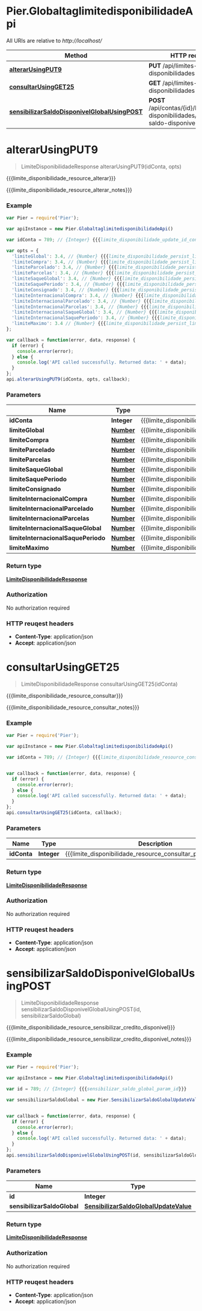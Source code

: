 # Pier.GlobaltaglimitedisponibilidadeApi

All URIs are relative to *http://localhost/*

Method | HTTP request | Description
------------- | ------------- | -------------
[**alterarUsingPUT9**](GlobaltaglimitedisponibilidadeApi.md#alterarUsingPUT9) | **PUT** /api/limites-disponibilidades | {{{limite_disponibilidade_resource_alterar}}}
[**consultarUsingGET25**](GlobaltaglimitedisponibilidadeApi.md#consultarUsingGET25) | **GET** /api/limites-disponibilidades | {{{limite_disponibilidade_resource_consultar}}}
[**sensibilizarSaldoDisponivelGlobalUsingPOST**](GlobaltaglimitedisponibilidadeApi.md#sensibilizarSaldoDisponivelGlobalUsingPOST) | **POST** /api/contas/{id}/limites-disponibilidades/sensibilizar-saldo-disponivel-global | {{{limite_disponibilidade_resource_sensibilizar_credito_disponivel}}}


<a name="alterarUsingPUT9"></a>
# **alterarUsingPUT9**
> LimiteDisponibilidadeResponse alterarUsingPUT9(idConta, opts)

{{{limite_disponibilidade_resource_alterar}}}

{{{limite_disponibilidade_resource_alterar_notes}}}

### Example
```javascript
var Pier = require('Pier');

var apiInstance = new Pier.GlobaltaglimitedisponibilidadeApi()

var idConta = 789; // {Integer} {{{limite_disponibilidade_update_id_conta_value}}}

var opts = { 
  'limiteGlobal': 3.4, // {Number} {{{limite_disponibilidade_persist_limite_global_value}}}
  'limiteCompra': 3.4, // {Number} {{{limite_disponibilidade_persist_limite_compra_value}}}
  'limiteParcelado': 3.4, // {Number} {{{limite_disponibilidade_persist_limite_parcelado_value}}}
  'limiteParcelas': 3.4, // {Number} {{{limite_disponibilidade_persist_limite_parcelas_value}}}
  'limiteSaqueGlobal': 3.4, // {Number} {{{limite_disponibilidade_persist_limite_saque_global_value}}}
  'limiteSaquePeriodo': 3.4, // {Number} {{{limite_disponibilidade_persist_limite_saque_periodo_value}}}
  'limiteConsignado': 3.4, // {Number} {{{limite_disponibilidade_persist_limite_consignado_value}}}
  'limiteInternacionalCompra': 3.4, // {Number} {{{limite_disponibilidade_persist_limite_internacional_compra_value}}}
  'limiteInternacionalParcelado': 3.4, // {Number} {{{limite_disponibilidade_persist_limite_internacional_parcelado_value}}}
  'limiteInternacionalParcelas': 3.4, // {Number} {{{limite_disponibilidade_persist_limite_internacional_parcelas_value}}}
  'limiteInternacionalSaqueGlobal': 3.4, // {Number} {{{limite_disponibilidade_persist_limite_internacional_saque_global_value}}}
  'limiteInternacionalSaquePeriodo': 3.4, // {Number} {{{limite_disponibilidade_persist_limite_internacional_saque_periodo_value}}}
  'limiteMaximo': 3.4 // {Number} {{{limite_disponibilidade_persist_limite_maximo_value}}}
};

var callback = function(error, data, response) {
  if (error) {
    console.error(error);
  } else {
    console.log('API called successfully. Returned data: ' + data);
  }
};
api.alterarUsingPUT9(idConta, opts, callback);
```

### Parameters

Name | Type | Description  | Notes
------------- | ------------- | ------------- | -------------
 **idConta** | **Integer**| {{{limite_disponibilidade_update_id_conta_value}}} | 
 **limiteGlobal** | [**Number**](.md)| {{{limite_disponibilidade_persist_limite_global_value}}} | [optional] 
 **limiteCompra** | [**Number**](.md)| {{{limite_disponibilidade_persist_limite_compra_value}}} | [optional] 
 **limiteParcelado** | [**Number**](.md)| {{{limite_disponibilidade_persist_limite_parcelado_value}}} | [optional] 
 **limiteParcelas** | [**Number**](.md)| {{{limite_disponibilidade_persist_limite_parcelas_value}}} | [optional] 
 **limiteSaqueGlobal** | [**Number**](.md)| {{{limite_disponibilidade_persist_limite_saque_global_value}}} | [optional] 
 **limiteSaquePeriodo** | [**Number**](.md)| {{{limite_disponibilidade_persist_limite_saque_periodo_value}}} | [optional] 
 **limiteConsignado** | [**Number**](.md)| {{{limite_disponibilidade_persist_limite_consignado_value}}} | [optional] 
 **limiteInternacionalCompra** | [**Number**](.md)| {{{limite_disponibilidade_persist_limite_internacional_compra_value}}} | [optional] 
 **limiteInternacionalParcelado** | [**Number**](.md)| {{{limite_disponibilidade_persist_limite_internacional_parcelado_value}}} | [optional] 
 **limiteInternacionalParcelas** | [**Number**](.md)| {{{limite_disponibilidade_persist_limite_internacional_parcelas_value}}} | [optional] 
 **limiteInternacionalSaqueGlobal** | [**Number**](.md)| {{{limite_disponibilidade_persist_limite_internacional_saque_global_value}}} | [optional] 
 **limiteInternacionalSaquePeriodo** | [**Number**](.md)| {{{limite_disponibilidade_persist_limite_internacional_saque_periodo_value}}} | [optional] 
 **limiteMaximo** | [**Number**](.md)| {{{limite_disponibilidade_persist_limite_maximo_value}}} | [optional] 

### Return type

[**LimiteDisponibilidadeResponse**](LimiteDisponibilidadeResponse.md)

### Authorization

No authorization required

### HTTP reuqest headers

 - **Content-Type**: application/json
 - **Accept**: application/json

<a name="consultarUsingGET25"></a>
# **consultarUsingGET25**
> LimiteDisponibilidadeResponse consultarUsingGET25(idConta)

{{{limite_disponibilidade_resource_consultar}}}

{{{limite_disponibilidade_resource_consultar_notes}}}

### Example
```javascript
var Pier = require('Pier');

var apiInstance = new Pier.GlobaltaglimitedisponibilidadeApi()

var idConta = 789; // {Integer} {{{limite_disponibilidade_resource_consultar_param_id_conta}}}


var callback = function(error, data, response) {
  if (error) {
    console.error(error);
  } else {
    console.log('API called successfully. Returned data: ' + data);
  }
};
api.consultarUsingGET25(idConta, callback);
```

### Parameters

Name | Type | Description  | Notes
------------- | ------------- | ------------- | -------------
 **idConta** | **Integer**| {{{limite_disponibilidade_resource_consultar_param_id_conta}}} | 

### Return type

[**LimiteDisponibilidadeResponse**](LimiteDisponibilidadeResponse.md)

### Authorization

No authorization required

### HTTP reuqest headers

 - **Content-Type**: application/json
 - **Accept**: application/json

<a name="sensibilizarSaldoDisponivelGlobalUsingPOST"></a>
# **sensibilizarSaldoDisponivelGlobalUsingPOST**
> LimiteDisponibilidadeResponse sensibilizarSaldoDisponivelGlobalUsingPOST(id, sensibilizarSaldoGlobal)

{{{limite_disponibilidade_resource_sensibilizar_credito_disponivel}}}

{{{limite_disponibilidade_resource_sensibilizar_credito_disponivel_notes}}}

### Example
```javascript
var Pier = require('Pier');

var apiInstance = new Pier.GlobaltaglimitedisponibilidadeApi()

var id = 789; // {Integer} {{{sensibilizar_saldo_global_param_id}}}

var sensibilizarSaldoGlobal = new Pier.SensibilizarSaldoGlobalUpdateValue(); // {SensibilizarSaldoGlobalUpdateValue} sensibilizarSaldoGlobal


var callback = function(error, data, response) {
  if (error) {
    console.error(error);
  } else {
    console.log('API called successfully. Returned data: ' + data);
  }
};
api.sensibilizarSaldoDisponivelGlobalUsingPOST(id, sensibilizarSaldoGlobal, callback);
```

### Parameters

Name | Type | Description  | Notes
------------- | ------------- | ------------- | -------------
 **id** | **Integer**| {{{sensibilizar_saldo_global_param_id}}} | 
 **sensibilizarSaldoGlobal** | [**SensibilizarSaldoGlobalUpdateValue**](SensibilizarSaldoGlobalUpdateValue.md)| sensibilizarSaldoGlobal | 

### Return type

[**LimiteDisponibilidadeResponse**](LimiteDisponibilidadeResponse.md)

### Authorization

No authorization required

### HTTP reuqest headers

 - **Content-Type**: application/json
 - **Accept**: application/json

